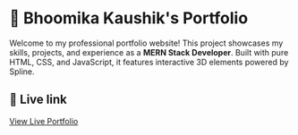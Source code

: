 # 🌟 Bhoomika Kaushik's Portfolio

Welcome to my professional portfolio website! This project showcases my skills, projects, and experience as a **MERN Stack Developer**. Built with pure HTML, CSS, and JavaScript, it features interactive 3D elements powered by Spline.



## 🚀 Live link
[View Live Portfolio](https://bhoomikakaushik.github.io/portfolio/)


